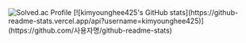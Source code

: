 
  <img src="http://mazassumnida.wtf/api/v2/generate_badge?boj=doctorsean" alt="Solved.ac Profile" />
[![kimyounghee425's GitHub stats](https://github-readme-stats.vercel.app/api?username=kimyounghee425)](https://github.com/사용자명/github-readme-stats)
